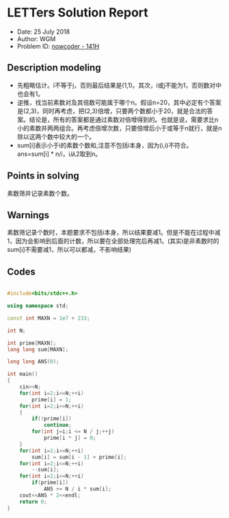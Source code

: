 
# LETTers Solution Report

- Date: 25 July 2018
- Author: WGM
- Problem ID: [nowcoder - 141H](https://www.nowcoder.com/acm/contest/141/H)

## Description modeling

- 先粗略估计。i不等于j，否则最后结果是(1,1)。其次，i或j不能为1，否则数对中也会有1。
- 逆推，找当前素数对及其倍数可能属于哪个n。假设n=20，其中必定有个答案是(2,3)，同时再考虑，把(2,3)倍增，只要两个数都小于20，就是合法的答案。结论是，所有的答案都是通过素数对倍增得到的。也就是说，需要求比n小的素数并两两组合。再考虑倍增次数，只要倍增后小于或等于n就行，就是n除以这两个数中较大的一个。
- sum[i]表示小于i的素数个数和,注意不包括i本身，因为(i,i)不符合。ans=sum[i] * n/i，i从2取到n。

## Points in solving

素数筛并记录素数个数。

## Warnings

素数筛记录个数时，本题要求不包括i本身，所以结果要减1。但是不能在过程中减1，因为会影响到后面的计数，所以要在全部处理完后再减1。(其实i是非素数时的sum[i]不需要减1，所以可以都减，不影响结果)

## Codes

```c++

#include<bits/stdc++.h>

using namespace std;

const int MAXN = 1e7 + 233;

int N;

int prime[MAXN];
long long sum[MAXN];

long long ANS(0);

int main()
{
    cin>>N;
    for(int i=2;i<=N;++i)
        prime[i] = 1;
    for(int i=2;i<=N;++i)
    {
        if(!prime[i])
            continue;
        for(int j=i;i <= N / j;++j)
            prime[i * j] = 0;
    }
    for(int i=2;i<=N;++i)
        sum[i] = sum[i - 1] + prime[i];
    for(int i=2;i<=N;++i)
        --sum[i];
    for(int i=2;i<=N;++i)
        if(prime[i])
            ANS += N / i * sum[i];
    cout<<ANS * 2<<endl;
    return 0;
}

```
